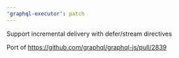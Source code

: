 ```yaml
---
'graphql-executor': patch
---
```


Support incremental delivery with defer/stream directives

Port of https://github.com/graphql/graphql-js/pull/2839
